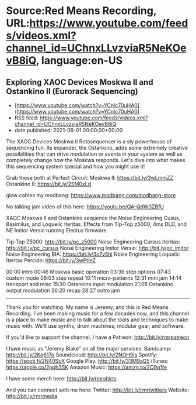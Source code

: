 # Source:Red Means Recording, URL:https://www.youtube.com/feeds/videos.xml?channel_id=UChnxLLvzviaR5NeKOevB8iQ, language:en-US

## Exploring XAOC Devices Moskwa II and Ostankino II (Eurorack Sequencing)
 - [https://www.youtube.com/watch?v=YCnlc70uHA0](https://www.youtube.com/watch?v=YCnlc70uHA0)
 - RSS feed: https://www.youtube.com/feeds/videos.xml?channel_id=UChnxLLvzviaR5NeKOevB8iQ
 - date published: 2021-06-01 00:00:00+00:00

The XAOC Devices Moskwa II Rotosequencer is a sly powerhouse of sequencing fun. Its expander, the Ostankino, adds some extremely creative possibilities that can drive modulation or events in your system as well as completely change how the Moskwa responds. Let's dive into what makes this sequencing system special and how you might use it! 

Grab these both at Perfect Circuit: 
Moskwa II: https://bit.ly/3wLmmZZ
Ostankino II: https://bit.ly/2SM0xLd

glow cables my modbang: https://www.modbang.com/modbang-store

No talking jam video of this here: https://youtu.be/QA-QdW3ZBfU

XAOC Moskwa II and Ostankino sequence the Noise Engineering Cusus, Basimilus, and Loquelic Iteritas. Effects from Tip-Top z5000, 4ms DLD, and NE Imitor Versio running Electus firmware.

Tip-Top Z5000: http://bit.ly/pc_z5000
Noise Engineering Cursus Iteritas: http://bit.ly/pc_cursus
Noise Engineering Imitor Versio: http://bit.ly/pc_imitor
Noise Engineering BIA: https://bit.ly/3c7v5hi
Noise Engineering Loquelic Iteritas Percido: https://bit.ly/3wPtIeZ

00:00 intro
00:46 Moskwa basic operation
03:36 step options
07:43 custom mode
09:03 step repeat
10:11 micro-patterns
12:31 mini jam
14:14 transport and misc
15:30 Ostankino input modulation
21:05  Ostankino output modulation
26:20 recap
28:27 outro jam

------------------------------------
Thank you for watching. My name is Jeremy, and this is Red Means Recording. I've been making music for a few decades now, and this channel is a place to make music and to talk about the tools and techniques to make music with. We'll use synths, drum machines, modular gear, and software. 

If you'd like to support the channel, I have a Patreon:  http://bit.ly/rmrpatreon

I have music as "Jeremy Blake" on all the major services: 
Bandcamp: http://bit.ly/2Kq617o
Soundcloud: http://bit.ly/2NOH9Is
Spotify: https://spoti.fi/2N40SoX
Google Play: http://bit.ly/33M9aG5
iTunes: https://apple.co/2pqh3SK
Amazon Music: https://amzn.to/2O9q1fe

I have some merch here: http://bit.ly/rmrshirts

And you can connect with me here: 
Twitter: http://bit.ly/rmrtwitters
Website: http://bit.ly/rmrmedia

